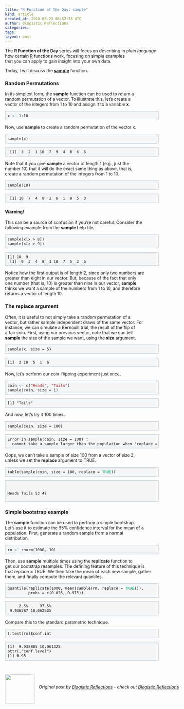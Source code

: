 ```yaml
---
title: "R Function of the Day: sample"
kind: article
created_at: 2010-05-23 06:52:35 UTC
author: Blogistic Reflections
categories: 
tags: 
layout: post
---
```

<p>
The <b>R Function of the Day</b> series will focus on describing in <i>plain language</i> how certain <a href="http://www.R-project.org">R</a> functions work, focusing on simple examples<br />
that you can apply to gain insight into your own data.
</p>
<p>
Today, I will discuss the <a href="http://finzi.psych.upenn.edu/R/library/base/html/sample.html"><b>sample</b></a> function.
</p>
<div id="outline-container-1_1" class="outline-3">
<h3 id="sec-1_1">Random Permutations </h3>
<div class="outline-text-3" id="text-1_1">
<p>
In its simplest form, the <b>sample</b> function can be used to return a<br />
random permutation of a vector.  To illustrate this, let&#8217;s create a<br />
vector of the integers from 1 to 10 and assign it to a variable <b>x</b>.
</p>
<pre style="background-color:#F3F5F7;font-size:90%;overflow:auto;border:1pt solid #AEBDCC;padding:5pt;" class="src src-R">x <span style="color:#5f9ea0;">&lt;-</span> 1:10
</pre>
<p>
Now, use <b>sample</b> to create a random permutation of the vector x.
</p>
<pre style="background-color:#F3F5F7;font-size:90%;overflow:auto;border:1pt solid #AEBDCC;padding:5pt;" class="src src-R">sample(x) 
</pre>
<pre style="background-color:#F3F5F7;font-size:90%;overflow:auto;border:1pt solid #AEBDCC;padding:5pt;" class="example">
 [1]  3  2  1 10  7  9  4  8  6  5
</pre>
<p>Note that if you give <b>sample</b> a vector of length 1 (e.g., just the<br />
number 10) that it will do the exact same thing as above, that is,<br />
create a random permutation of the integers from 1 to 10.
</p>
<pre style="background-color:#F3F5F7;font-size:90%;overflow:auto;border:1pt solid #AEBDCC;padding:5pt;" class="src src-R">sample(10) 
</pre>
<pre style="background-color:#F3F5F7;font-size:90%;overflow:auto;border:1pt solid #AEBDCC;padding:5pt;" class="example">
 [1] 10  7  4  8  2  6  1  9  5  3
</pre>
</div>
<div id="outline-container-1_1_1" class="outline-4">
<h4 id="sec-1_1_1">Warning! </h4>
<div class="outline-text-4" id="text-1_1_1">
<p>
This can be a source of confusion if you&#8217;re not careful.  Consider the<br />
following example from the <b>sample</b> help file.
</p>
<pre style="background-color:#F3F5F7;font-size:90%;overflow:auto;border:1pt solid #AEBDCC;padding:5pt;" class="src src-R">sample(x[x &gt; 8])
sample(x[x &gt; 9])
</pre>
<pre style="background-color:#F3F5F7;font-size:90%;overflow:auto;border:1pt solid #AEBDCC;padding:5pt;" class="example">
[1] 10  9
 [1]  9  3  4  8  1 10  7  5  2  6
</pre>
<p>Notice how the first output is of length 2, since only two numbers are<br />
greater than eight in our vector. But, because of the fact that only<br />
one number (that is, 10) is greater than nine in our vector, <b>sample</b><br />
thinks we want a sample of the numbers from 1 to 10, and therefore<br />
returns a vector of length 10.
</p>
</div>
</div>
</div>
<div id="outline-container-1_2" class="outline-3">
<h3 id="sec-1_2">The <b>replace</b> argument </h3>
<div class="outline-text-3" id="text-1_2">
<p>
Often, it is useful to not simply take a random permutation of a<br />
vector, but rather sample independent draws of the same vector.  For<br />
instance, we can simulate a Bernoulli trial, the result of the flip of<br />
a fair coin.  First, using our previous vector, note that we can tell<br />
<b>sample</b> the size of the sample we want, using the <b>size</b> argument.
</p>
<pre style="background-color:#F3F5F7;font-size:90%;overflow:auto;border:1pt solid #AEBDCC;padding:5pt;" class="src src-R">sample(x, size = 5)
</pre>
<pre style="background-color:#F3F5F7;font-size:90%;overflow:auto;border:1pt solid #AEBDCC;padding:5pt;" class="example">
[1]  2 10  5  1  6
</pre>
<p>Now, let&#8217;s perform our coin-flipping experiment just once.
</p>
<pre style="background-color:#F3F5F7;font-size:90%;overflow:auto;border:1pt solid #AEBDCC;padding:5pt;" class="src src-R">coin <span style="color:#5f9ea0;">&lt;-</span> c(<span style="color:#b22222;">"Heads"</span>, <span style="color:#b22222;">"Tails"</span>)
sample(coin, size = 1)
</pre>
<pre style="background-color:#F3F5F7;font-size:90%;overflow:auto;border:1pt solid #AEBDCC;padding:5pt;" class="example">
[1] "Tails"
</pre>
<p>And now, let&#8217;s try it 100 times.
</p>
<pre style="background-color:#F3F5F7;font-size:90%;overflow:auto;border:1pt solid #AEBDCC;padding:5pt;" class="src src-R">sample(coin, size = 100)
</pre>
<pre style="background-color:#F3F5F7;font-size:90%;overflow:auto;border:1pt solid #AEBDCC;padding:5pt;" class="example">
Error in sample(coin, size = 100) : 
  cannot take a sample larger than the population when 'replace = FALSE'
</pre>
<p>Oops, we can&#8217;t take a sample of size 100 from a vector of size 2,<br />
unless we set the <b>replace</b> argument to TRUE.
</p>
<pre style="background-color:#F3F5F7;font-size:90%;overflow:auto;border:1pt solid #AEBDCC;padding:5pt;" class="src src-R">table(sample(coin, size = 100, replace = <span style="color:#0a6;">TRUE</span>))
</pre>
<pre style="background-color:#F3F5F7;font-size:90%;overflow:auto;border:1pt solid #AEBDCC;padding:5pt;" class="example">

Heads Tails 
   53    47
</pre>
</div>
</div>
<div id="outline-container-1_3" class="outline-3">
<h3 id="sec-1_3">Simple bootstrap example </h3>
<div class="outline-text-3" id="text-1_3">
<p>
The <b>sample</b> function can be used to perform a simple bootstrap.<br />
Let&#8217;s use it to estimate the 95% confidence interval for the mean of a<br />
population.  First, generate a random sample from a normal<br />
distribution.
</p>
<pre style="background-color:#F3F5F7;font-size:90%;overflow:auto;border:1pt solid #AEBDCC;padding:5pt;" class="src src-R">rn <span style="color:#5f9ea0;">&lt;-</span> rnorm(1000, 10)
</pre>
<p>
Then, use <b>sample</b> multiple times using the <b>replicate</b> function to<br />
get our bootstrap resamples. The defining feature of this technique is<br />
that replace = TRUE.  We then take the mean of each new sample, gather them, and finally compute the relevant quantiles.
</p>
<pre style="background-color:#F3F5F7;font-size:90%;overflow:auto;border:1pt solid #AEBDCC;padding:5pt;" class="src src-R">quantile(replicate(1000, mean(sample(rn, replace = <span style="color:#0a6;">TRUE</span>))),
         probs = c(0.025, 0.975))
</pre>
<pre style="background-color:#F3F5F7;font-size:90%;overflow:auto;border:1pt solid #AEBDCC;padding:5pt;" class="example">
     2.5%     97.5% 
 9.936387 10.062525
</pre>
<p>Compare this to the standard parametric technique.
</p>
<pre style="background-color:#F3F5F7;font-size:90%;overflow:auto;border:1pt solid #AEBDCC;padding:5pt;" class="src src-R">t.test(rn)$conf.int
</pre>
<pre style="background-color:#F3F5F7;font-size:90%;overflow:auto;border:1pt solid #AEBDCC;padding:5pt;" class="example">
[1]  9.938805 10.061325
attr(,"conf.level")
[1] 0.95
</pre>
</div>
</div><br />  <a rel="nofollow" href="http://feeds.wordpress.com/1.0/gocomments/blogisticreflections.wordpress.com/143/"><img alt="" border="0" src="http://feeds.wordpress.com/1.0/comments/blogisticreflections.wordpress.com/143/" /></a> <img alt="" border="0" src="https://pixel.wp.com/b.gif?host=blogisticreflections.wordpress.com&#038;blog=9541286&#038;post=143&#038;subd=blogisticreflections&#038;ref=&#038;feed=1" width="1" height="1" /><div class="author">
  <img src="" style="width: 96px; height: 96;">
  <span style="position: absolute; padding: 32px 15px;">
    <i>Original post by <a href="http://twitter.com/">Blogistic Reflections</a> - check out <a href="https://blogisticreflections.wordpress.com">Blogistic Reflections</a></i>
  </span>
</div>
